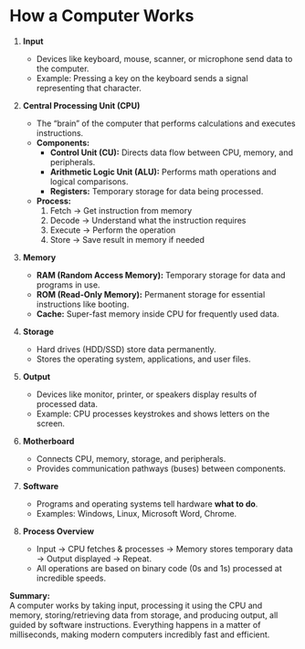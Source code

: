 # How a Computer Works

1. **Input**
   - Devices like keyboard, mouse, scanner, or microphone send data to the computer.
   - Example: Pressing a key on the keyboard sends a signal representing that character.

2. **Central Processing Unit (CPU)**
   - The “brain” of the computer that performs calculations and executes instructions.
   - **Components:**
     - **Control Unit (CU):** Directs data flow between CPU, memory, and peripherals.
     - **Arithmetic Logic Unit (ALU):** Performs math operations and logical comparisons.
     - **Registers:** Temporary storage for data being processed.
   - **Process:**
     1. Fetch → Get instruction from memory
     2. Decode → Understand what the instruction requires
     3. Execute → Perform the operation
     4. Store → Save result in memory if needed

3. **Memory**
   - **RAM (Random Access Memory):** Temporary storage for data and programs in use.
   - **ROM (Read-Only Memory):** Permanent storage for essential instructions like booting.
   - **Cache:** Super-fast memory inside CPU for frequently used data.

4. **Storage**
   - Hard drives (HDD/SSD) store data permanently.
   - Stores the operating system, applications, and user files.

5. **Output**
   - Devices like monitor, printer, or speakers display results of processed data.
   - Example: CPU processes keystrokes and shows letters on the screen.

6. **Motherboard**
   - Connects CPU, memory, storage, and peripherals.
   - Provides communication pathways (buses) between components.

7. **Software**
   - Programs and operating systems tell hardware **what to do**.
   - Examples: Windows, Linux, Microsoft Word, Chrome.

8. **Process Overview**
   - Input → CPU fetches & processes → Memory stores temporary data → Output displayed → Repeat.
   - All operations are based on binary code (0s and 1s) processed at incredible speeds.

**Summary:**  
A computer works by taking input, processing it using the CPU and memory, storing/retrieving data from storage, and producing output, all guided by software instructions. Everything happens in a matter of milliseconds, making modern computers incredibly fast and efficient.
